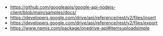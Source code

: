- https://github.com/googleapis/google-api-nodejs-client/blob/main/samples/docs/
- https://developers.google.com/drive/api/reference/rest/v2/files/insert
- https://developers.google.com/drive/api/reference/rest/v2/files/export
- https://www.npmjs.com/package/onedrive-api#itemsuploadsimple
